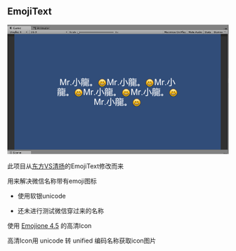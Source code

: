 ## EmojiText

![](https://raw.githubusercontent.com/datongworld/EmojiText/master/Assets/EmojiText/screenshot.png)



此项目从[东方VS清扬](https://github.com/DFVSQY/EmojiText)的EmojiText修改而来

用来解决微信名称带有emoji图标

- 使用软银unicode

- 还未进行测试微信穿过来的名称

使用 [Emojione 4.5](https://github.com/emojione/emojione-assets) 的高清Icon

高清Icon用 unicode 转 unified 编码名称获取icon图片



